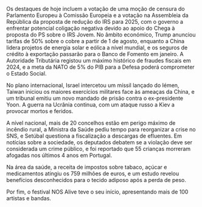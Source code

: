 Os destaques de hoje incluem a votação de uma moção de censura do Parlamento Europeu à Comissão Europeia e a votação na Assembleia da República da proposta de redução do IRS para 2025, com o governo a enfrentar potencial coligação negativa devido ao apoio do Chega à proposta do PS sobre o IRS Jovem. No âmbito económico, Trump anunciou tarifas de 50% sobre o cobre a partir de 1 de agosto, enquanto a China lidera projetos de energia solar e eólica a nível mundial, e os seguros de crédito à exportação passarão para o Banco de Fomento em janeiro. A Autoridade Tributária registou um máximo histórico de fraudes fiscais em 2024, e a meta da NATO de 5% do PIB para a Defesa poderá comprometer o Estado Social.

No plano internacional, Israel intercetou um míssil lançado do Iémen, Taiwan iniciou os maiores exercícios militares face às ameaças da China, e um tribunal emitiu um novo mandado de prisão contra o ex-presidente Yoon. A guerra na Ucrânia continua, com um ataque russo a Kiev a provocar mortos e feridos.

A nível nacional, mais de 20 concelhos estão em perigo máximo de incêndio rural, a Ministra da Saúde pediu tempo para reorganizar a crise no SNS, e Setúbal questiona a fiscalização a descargas de efluentes. Em notícias sobre a sociedade, os deputados debatem se a violação deve ser considerada um crime público, e foi reportado que 55 crianças morreram afogadas nos últimos 4 anos em Portugal.

Na área da saúde, a receita de impostos sobre tabaco, açúcar e medicamentos atingiu os 759 milhões de euros, e um estudo revelou benefícios desconhecidos para o tecido adiposo após a perda de peso.

Por fim, o festival NOS Alive teve o seu início, apresentando mais de 100 artistas e bandas.